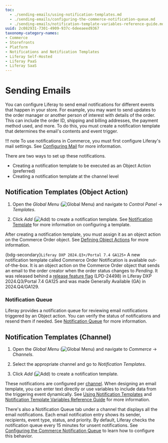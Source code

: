 ```yaml
---
toc:
  - ./sending-emails/using-notification-templates.md
  - ./sending-emails/configuring-the-commerce-notification-queue.md
  - ./sending-emails/notification-template-variables-reference-guide.md
uuid: 2c082931-7301-4909-937c-6deeaeed9367
taxonomy-category-names:
- Commerce
- Storefronts
- Platform
- Notifications and Notification Templates
- Liferay Self-Hosted
- Liferay PaaS
- Liferay SaaS
---
```

# Sending Emails

You can configure Liferay to send email notifications for different events that happen in your store. For example, you may want to send updates to the order manager or another person of interest with details of the order. This can include the order ID, shipping and billing addresses, the payment method used, and more. To do this, you must create a notification template that determines the email's contents and event trigger.

!!! note
    To use notifications in Commerce, you must first configure Liferay's mail settings. See [Configuring Mail](https://learn.liferay.com/w/dxp/installation-and-upgrades/setting-up-liferay/configuring-mail) for more information.

There are two ways to set up these notifications.

* Creating a notification template to be executed as an Object Action (preferred)
* Creating a notification template at the channel level

## Notification Templates (Object Action)

1. Open the *Global Menu* (![Global Menu](../images/icon-applications-menu.png)) and navigate to *Control Panel* &rarr; *Templates*.

1. Click *Add* (![Add](../images/icon-add.png)) to create a notification template. See [Notification Template](https://learn.liferay.com/w/dxp/process-automation/notifications/creating-notification-templates) for more information on configuring a template.

After creating a notification template, you must assign it as an object action on the Commerce Order object. See [Defining Object Actions](https://learn.liferay.com/w/dxp/liferay-development/objects/creating-and-managing-objects/actions/defining-object-actions) for more information.

{bdg-secondary}`Liferay DXP 2024.Q3+/Portal 7.4 GA125+` A new notification template called Commerce Order Notification is available out-of-the-box. It is an object action on the Commerce Order object that sends an email to the order creator when the order status changes to *Pending*. It was released behind a [release feature flag](https://learn.liferay.com/web/guest/w/dxp/system-administration/configuring-liferay/feature-flags#release-feature-flags) (LPD-24498) in Liferay DXP 2024.Q3/Portal 7.4 GA125 and was made Generally Available (GA) in 2024.Q4/GA129.

### Notification Queue

Liferay provides a notification queue for reviewing email notifications triggered by an Object action. You can verify the status of notifications and resend them if needed. See [Notification Queue](https://learn.liferay.com/w/dxp/process-automation/notifications/using-the-notification-queue) for more information.

## Notification Templates (Channel)

1. Open the *Global Menu* (![Global Menu](../images/icon-applications-menu.png)) and navigate to *Commerce* &rarr; *Channels*.

1. Select the appropriate channel and go to *Notification Templates*.

1. Click *Add* (![Add](../images/icon-add.png)) to create a notification template. 

These notifications are configured per [channel](./channels.md). When designing an email template, you can enter text directly or use variables to include data from the triggering event dynamically. See [Using Notification Templates](./sending-emails/using-notification-templates.md) and [Notification Template Variables Reference Guide](./sending-emails/notification-template-variables-reference-guide.md) for more information.

There's also a Notification Queue tab under a channel that displays all the email notifications. Each email notification entry shows its sender, recipients, event type, status, and priority. By default, Liferay checks the notification queue every 15 minutes for unsent notifications. See [Configuring the Commerce Notification Queue](./sending-emails/configuring-the-commerce-notification-queue.md) to learn how to configure this behavior.
